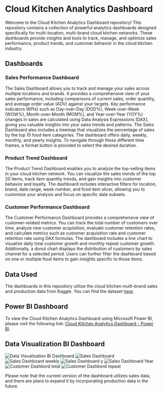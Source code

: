 # Cloud Kitchen Analytics Dashboard
Welcome to the Cloud Kitchen Analytics Dashboard repository! This repository contains a collection of powerful analytics dashboards designed specifically for multi-location, multi-brand cloud kitchen networks. These dashboards provide insights and tools to track, manage, and optimize sales performance, product trends, and customer behavior in the cloud kitchen industry.

## Dashboards
### Sales Performance Dashboard
The Sales Dashboard allows you to track and manage your sales across multiple locations and brands. It provides a comprehensive view of your sales performance, including comparisons of current sales, order quantity, and average order value (AOV) against your targets. Key performance indicators (KPIs) such as Day-over-Day (DOD%), Week-over-Week (WOW%), Month-over-Month (MOM%), and Year-over-Year (YOY%) changes in sales are calculated using Data Analysis Expressions (DAX), giving you valuable insights into your sales trends and patterns. The Sales Dashboard also includes a treemap that visualizes the percentage of sales by the top 10 food item categories. The dashboard offers daily, weekly, monthly, and yearly insights. To navigate through these different time frames, a format button is provided to select the desired duration.

### Product Trend Dashboard
The Product Trend Dashboard enables you to analyze the top-selling items in your cloud kitchen network. You can visualize the sales trends of the top 20 items, track item quantity trends, and gain insights into customer behavior and loyalty. The dashboard includes interactive filters for location, brand, date range, week number, and food item slicer, allowing you to customize your analysis and focus on specific data subsets.

### Customer Performance Dashboard
The Customer Performance Dashboard provides a comprehensive view of customer-related metrics. You can track the total number of customers over time, analyze new customer acquisition, evaluate customer retention rates, and calculate metrics such as customer acquisition rate and customer retention rate using DAX formulas. The dashboard includes a line chart to visualize daily total customer growth and monthly repeat customer growth. Additionally, a donut chart displays the distribution of customers by sales channel for a selected period. Users can further filter the dashboard based on one or multiple food items to gain insights specific to those items.

## Data Used
The dashboards in this repository utilize the cloud kitchen multi-brand sales and production data from Kaggle. You can find the dataset [here](https://www.kaggle.com/datasets/dimagigayanika/multi-brand-food-sales-prodution-data/data).

## Power BI Dashboard
To view the Cloud Kitchen Analytics Dashboard using Microsoft Power BI, please visit the following link: [Cloud Kitchen Analytics Dashboard - Power BI](https://app.powerbi.com/view?r=eyJrIjoiYjc4Njc2NDQtZmQxZC00MTE4LWJhYzctZWIyOTA4MGQwYWI3IiwidCI6IjY3ODFhMzRmLTFlNjItNDk4NS1hOTQ5LTc3OWY0MjMxZWE4NiIsImMiOjEwfQ%3D%3D).

## Data Visualization BI Dashboard

![Data Visualization BI Dashboard](https://github.com/dimagigayanika/CloudKitchenDashboards/assets/63651283/348cd076-a5a1-4fe4-b106-f3cbc7d46d6c)
![Sales Dashboard](https://github.com/dimagigayanika/CloudKitchenDashboards/assets/63651283/74b8ede3-8e0e-44bf-84ba-9180506270ab)
![Sales Dashboard weekly](https://github.com/dimagigayanika/CloudKitchenDashboards/assets/63651283/febec30f-bcdc-44df-899d-70a280c5162b)
![Sales Dashboard y](https://github.com/dimagigayanika/CloudKitchenDashboards/assets/63651283/c53cc128-9809-4710-b318-edb8fcffa6d4)
![Sales Dashboard Year](https://github.com/dimagigayanika/CloudKitchenDashboards/assets/63651283/cad685dd-fa8f-422a-98a8-1f5fc08abe9a)
![Customer Dashbord total](https://github.com/dimagigayanika/CloudKitchenDashboards/assets/63651283/616dad7c-d7f5-432f-a012-c07308d2b896)
![Customer Dashbord repeat](https://github.com/dimagigayanika/CloudKitchenDashboards/assets/63651283/56d64d48-4ffb-4954-8158-d55d4cd9209b)

Please note that the current version of the dashboard utilizes sales data, and there are plans to expand it by incorporating production data in the future.
